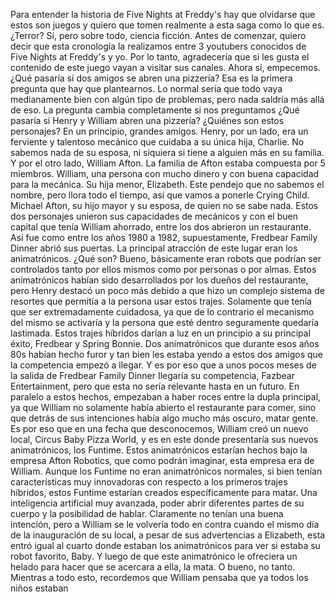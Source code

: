 Para entender la historia de Five Nights at Freddy's hay que olvidarse que estos son juegos y quiero que tomen realmente a esta saga como lo que es. ¿Terror? Sí, pero sobre todo, ciencia ficción. Antes de comenzar, quiero decir que esta cronología la realizamos entre 3 youtubers conocidos de Five Nights at Freddy's y yo. Por lo tanto, agradecería que si les gusta el contenido de este juego vayan a visitar sus canales. Ahora sí, empecemos. ¿Qué pasaría si dos amigos se abren una pizzería? Esa es la primera pregunta que hay que plantearnos. Lo normal sería que todo vaya medianamente bien con algún tipo de problemas, pero nada saldría más allá de eso. La pregunta cambia completamente si nos preguntamos ¿Qué pasaría si Henry y William abren una pizzería? ¿Quiénes son estos personajes? En un principio, grandes amigos. Henry, por un lado, era un ferviente y talentoso mecánico que cuidaba a su única hija, Charlie. No sabemos nada de su esposa, ni siquiera si tiene a alguien más en su familia. Y por el otro lado, William Afton. La familia de Afton estaba compuesta por 5 miembros. William, una persona con mucho dinero y con buena capacidad para la mecánica. Su hija menor, Elizabeth. Este pendejo que no sabemos el nombre, pero llora todo el tiempo, así que vamos a ponerle Crying Child. Michael Afton, su hijo mayor y su esposa, de quien no se sabe nada. Estos dos personajes unieron sus capacidades de mecánicos y con el buen capital que tenía William ahorrado, entre los dos abrieron un restaurante. Así fue como entre los años 1980 a 1982, supuestamente, Fredbear Family Dinner abrió sus puertas. La principal atracción de este lugar eran los animatrónicos. ¿Qué son? Bueno, básicamente eran robots que podrían ser controlados tanto por ellos mismos como por personas o por almas. Estos animatrónicos habían sido desarrollados por los dueños del restaurante, pero Henry destacó un poco más debido a que hizo un complejo sistema de resortes que permitía a la persona usar estos trajes. Solamente que tenía que ser extremadamente cuidadosa, ya que de lo contrario el mecanismo del mismo se activaría y la persona que esté dentro seguramente quedaría lastimada. Estos trajes híbridos darían a luz en un principio a su principal éxito, Fredbear y Spring Bonnie. Dos animatrónicos que durante esos años 80s habían hecho furor y tan bien les estaba yendo a estos dos amigos que la competencia empezó a llegar. Y es por eso que a unos pocos meses de la salida de Fredbear Family Dinner Ilegaría su competencia, Fazbear Entertainment, pero que esta no sería relevante hasta en un futuro. En paralelo a estos hechos, empezaban a haber roces entre la dupla principal, ya que William no solamente había abierto el restaurante para comer, sino que detrás de sus intenciones había algo mucho más oscuro, matar gente. Es por eso que en una fecha que desconocemos, William creó un nuevo local, Circus Baby Pizza World, y es en este donde presentaría sus nuevos animatrónicos, los Funtime. Estos animatrónicos estarían hechos bajo la empresa Afton Robotics, que como podrán imaginar, esta empresa era de William. Aunque los Funtime no eran animatrónicos normales, si bien tenían características muy innovadoras con respecto a los primeros trajes híbridos, estos Funtime estarían creados específicamente para matar. Una inteligencia artificial muy avanzada, poder abrir diferentes partes de su cuerpo y la posibilidad de hablar. Claramente no tenían una buena intención, pero a William se le volvería todo en contra cuando el mismo día de la inauguración de su local, a pesar de sus advertencias a Elizabeth, esta entró igual al cuarto donde estaban los animatrónicos para ver si estaba su robot favorito, Baby. Y luego de que este animatrónico le ofreciera un helado para hacer que se acercara a ella, la mata. O bueno, no tanto. Mientras a todo esto, recordemos que William pensaba que ya todos los niños estaban 
